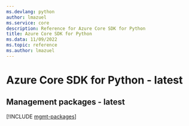 ```yaml
---
ms.devlang: python
author: lmazuel
ms.service: core
description: Reference for Azure Core SDK for Python
title: Azure Core SDK for Python
ms.data: 11/09/2022
ms.topic: reference
ms.author: lmazuel
---
```

# Azure Core SDK for Python - latest

## Management packages - latest
[!INCLUDE [mgmt-packages](core-mgmt-index.md)]
